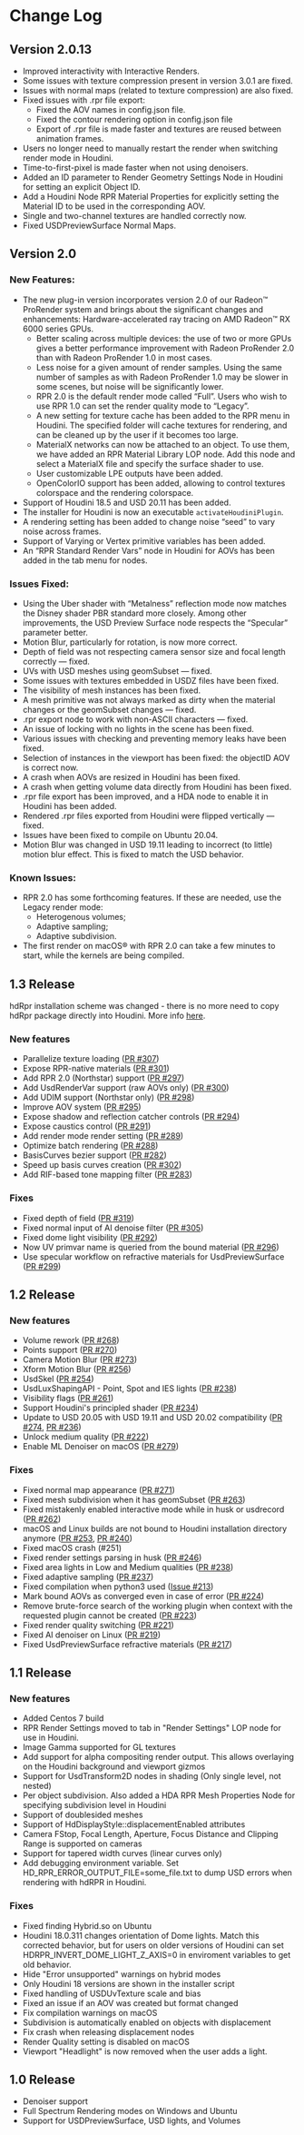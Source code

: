 # Change Log

## Version 2.0.13
- Improved interactivity with Interactive Renders.
- Some issues with texture compression present in version 3.0.1 are fixed.
- Issues with normal maps (related to texture compression) are also fixed.
- Fixed issues with .rpr file export:
    - Fixed the AOV names in config.json file.
    - Fixed the contour rendering option in config.json file
    - Export of .rpr file is made faster and textures are reused between animation frames.
- Users no longer need to manually restart the render when switching render mode in Houdini.
- Time-to-first-pixel is made faster when not using denoisers.
- Added an ID parameter to Render Geometry Settings Node in Houdini for setting an explicit Object ID.
- Add a Houdini Node RPR Material Properties for explicitly setting the Material ID to be used in the corresponding AOV.
- Single and two-channel textures are handled correctly now.
- Fixed USDPreviewSurface Normal Maps.


## Version 2.0
### New Features:
-   The new plug-in version incorporates version 2.0 of our Radeon™ ProRender system and brings about the significant changes and enhancements:
Hardware-accelerated ray tracing on AMD Radeon™ RX 6000 series GPUs.
    - Better scaling across multiple devices: the use of two or more GPUs gives a better performance improvement with Radeon ProRender 2.0 than with Radeon ProRender 1.0 in most cases.
    - Less noise for a given amount of render samples.  Using the same number of samples as with Radeon ProRender 1.0 may be slower in some scenes, but noise will be significantly lower.  
    - RPR 2.0 is the default render mode called “Full”.  Users who wish to use RPR 1.0 can set the render quality mode to “Legacy”.
    - A new setting for texture cache has been added to the RPR menu in Houdini.  The specified folder will cache textures for rendering, and can be cleaned up by the user if it becomes too large.
    - MaterialX networks can now be attached to an object. To use them, we have added an RPR Material Library LOP node.  Add this node and select a MaterialX file and specify the surface shader to use.
    - User customizable LPE outputs have been added.
    - OpenColorIO support has been added, allowing to control textures colorspace and the rendering colorspace.
-   Support of Houdini 18.5 and USD 20.11 has been added.
-   The installer for Houdini is now an executable `activateHoudiniPlugin`.
-   A rendering setting has been added to change noise “seed” to vary noise across frames.
-   Support of Varying or Vertex primitive variables has been added.
-   An “RPR Standard Render Vars” node in Houdini for AOVs has been added in the tab menu for nodes.


### Issues Fixed:
-   Using the Uber shader with “Metalness” reflection mode now matches the Disney shader PBR standard more closely.  Among other improvements, the USD Preview Surface node respects the “Specular” parameter better.
-   Motion Blur, particularly for rotation, is now more correct.
-   Depth of field was not respecting camera sensor size and focal length correctly — fixed.
-   UVs with USD meshes using geomSubset — fixed.
-   Some issues with textures embedded in USDZ files have been fixed.
-   The visibility of mesh instances has been fixed.
-   A mesh primitive was not always marked as dirty when the material changes or the geomSubset changes — fixed.
-   .rpr export node to work with non-ASCII characters — fixed.
-   An issue of locking with no lights in the scene has been fixed.
-   Various issues with checking and preventing memory leaks have been fixed.
-   Selection of instances in the viewport has been fixed: the objectID AOV is correct now.
-   A crash when AOVs are resized in Houdini has been fixed.
-   A crash when getting volume data directly from Houdini has been fixed.
-   .rpr file export has been improved, and a HDA node to enable it in Houdini has been added.
-   Rendered .rpr files exported from Houdini were flipped vertically — fixed.
-   Issues have been fixed to compile on Ubuntu 20.04.
-   Motion Blur was changed in USD 19.11 leading to incorrect (to little) motion blur effect.  This is fixed to match the USD behavior.

### Known Issues:
-   RPR 2.0 has some forthcoming features.  If these are needed, use the Legacy render mode:
    - Heterogenous volumes;
    - Adaptive sampling;
    - Adaptive subdivision.
-   The first render on macOS® with RPR 2.0 can take a few minutes to start, while the kernels are being compiled.


## 1.3 Release

hdRpr installation scheme was changed - there is no more need to copy hdRpr package directly into Houdini. More info [here](https://github.com/GPUOpen-LibrariesAndSDKs/RadeonProRenderUSD/pull/285).

### New features
* Parallelize texture loading ([PR #307](https://github.com/GPUOpen-LibrariesAndSDKs/RadeonProRenderUSD/pull/307))
* Expose RPR-native materials ([PR #301](https://github.com/GPUOpen-LibrariesAndSDKs/RadeonProRenderUSD/pull/301))
* Add RPR 2.0 (Northstar) support ([PR #297](https://github.com/GPUOpen-LibrariesAndSDKs/RadeonProRenderUSD/pull/297))
* Add UsdRenderVar support (raw AOVs only) ([PR #300](https://github.com/GPUOpen-LibrariesAndSDKs/RadeonProRenderUSD/pull/300))
* Add UDIM support (Northstar only) ([PR #298](https://github.com/GPUOpen-LibrariesAndSDKs/RadeonProRenderUSD/pull/298))
* Improve AOV system ([PR #295](https://github.com/GPUOpen-LibrariesAndSDKs/RadeonProRenderUSD/pull/295))
* Expose shadow and reflection catcher controls ([PR #294](https://github.com/GPUOpen-LibrariesAndSDKs/RadeonProRenderUSD/pull/294))
* Expose caustics control ([PR #291](https://github.com/GPUOpen-LibrariesAndSDKs/RadeonProRenderUSD/pull/291))
* Add render mode render setting ([PR #289](https://github.com/GPUOpen-LibrariesAndSDKs/RadeonProRenderUSD/pull/289))
* Optimize batch rendering ([PR #288](https://github.com/GPUOpen-LibrariesAndSDKs/RadeonProRenderUSD/pull/288))
* BasisCurves bezier support ([PR #282](https://github.com/GPUOpen-LibrariesAndSDKs/RadeonProRenderUSD/pull/282))
* Speed up basis curves creation ([PR #302](https://github.com/GPUOpen-LibrariesAndSDKs/RadeonProRenderUSD/pull/302))
* Add RIF-based tone mapping filter ([PR #283](https://github.com/GPUOpen-LibrariesAndSDKs/RadeonProRenderUSD/pull/283))

### Fixes
* Fixed depth of field ([PR #319](https://github.com/GPUOpen-LibrariesAndSDKs/RadeonProRenderUSD/pull/319))
* Fixed normal input of AI denoise filter ([PR #305](https://github.com/GPUOpen-LibrariesAndSDKs/RadeonProRenderUSD/pull/305))
* Fixed dome light visibility ([PR #292](https://github.com/GPUOpen-LibrariesAndSDKs/RadeonProRenderUSD/pull/292))
* Now UV primvar name is queried from the bound material ([PR #296](https://github.com/GPUOpen-LibrariesAndSDKs/RadeonProRenderUSD/pull/296))
* Use specular workflow on refractive materials for UsdPreviewSurface ([PR #299](https://github.com/GPUOpen-LibrariesAndSDKs/RadeonProRenderUSD/pull/299))


## 1.2 Release
### New features
- Volume rework ([PR #268](https://github.com/GPUOpen-LibrariesAndSDKs/RadeonProRenderUSD/pull/268))
- Points support ([PR #270](https://github.com/GPUOpen-LibrariesAndSDKs/RadeonProRenderUSD/pull/270))
- Camera Motion Blur ([PR #273](https://github.com/GPUOpen-LibrariesAndSDKs/RadeonProRenderUSD/pull/273))
- Xform Motion Blur ([PR #256](https://github.com/GPUOpen-LibrariesAndSDKs/RadeonProRenderUSD/pull/256))
- UsdSkel ([PR #254](https://github.com/GPUOpen-LibrariesAndSDKs/RadeonProRenderUSD/pull/254))
- UsdLuxShapingAPI - Point, Spot and IES lights ([PR #238](https://github.com/GPUOpen-LibrariesAndSDKs/RadeonProRenderUSD/pull/238))
- Visibility flags ([PR #261](https://github.com/GPUOpen-LibrariesAndSDKs/RadeonProRenderUSD/pull/261))
- Support Houdini's principled shader ([PR #234](https://github.com/GPUOpen-LibrariesAndSDKs/RadeonProRenderUSD/pull/234))
- Update to USD 20.05 with USD 19.11 and USD 20.02 compatibility ([PR #274](https://github.com/GPUOpen-LibrariesAndSDKs/RadeonProRenderUSD/pull/274), [PR #236](https://github.com/GPUOpen-LibrariesAndSDKs/RadeonProRenderUSD/pull/236))
- Unlock medium quality ([PR #222](https://github.com/GPUOpen-LibrariesAndSDKs/RadeonProRenderUSD/pull/222))
- Enable ML Denoiser on macOS ([PR #279](https://github.com/GPUOpen-LibrariesAndSDKs/RadeonProRenderUSD/pull/279))


### Fixes
- Fixed normal map appearance ([PR #271](https://github.com/GPUOpen-LibrariesAndSDKs/RadeonProRenderUSD/pull/271))
- Fixed mesh subdivision when it has geomSubset ([PR #263](https://github.com/GPUOpen-LibrariesAndSDKs/RadeonProRenderUSD/pull/263))
- Fixed mistakenly enabled interactive mode while in husk or usdrecord ([PR #262](https://github.com/GPUOpen-LibrariesAndSDKs/RadeonProRenderUSD/pull/262))
- macOS and Linux builds are not bound to Houdini installation directory anymore ([PR #253](https://github.com/GPUOpen-LibrariesAndSDKs/RadeonProRenderUSD/pull/253), [PR #240](https://github.com/GPUOpen-LibrariesAndSDKs/RadeonProRenderUSD/pull/240))
- Fixed macOS crash (#251)
- Fixed render settings parsing in husk ([PR #246](https://github.com/GPUOpen-LibrariesAndSDKs/RadeonProRenderUSD/pull/246))
- Fixed area lights in Low and Medium qualities ([PR #238](https://github.com/GPUOpen-LibrariesAndSDKs/RadeonProRenderUSD/pull/238))
- Fixed adaptive sampling ([PR #237](https://github.com/GPUOpen-LibrariesAndSDKs/RadeonProRenderUSD/pull/237))
- Fixed compilation when python3 used ([Issue #213](https://github.com/GPUOpen-LibrariesAndSDKs/RadeonProRenderUSD/issues/213))
- Mark bound AOVs as converged even in case of error ([PR #224](https://github.com/GPUOpen-LibrariesAndSDKs/RadeonProRenderUSD/pull/224))
- Remove brute-force search of the working plugin when context with the requested plugin cannot be created ([PR #223](https://github.com/GPUOpen-LibrariesAndSDKs/RadeonProRenderUSD/pull/223))
- Fixed render quality switching ([PR #221](https://github.com/GPUOpen-LibrariesAndSDKs/RadeonProRenderUSD/pull/221))
- Fixed AI denoiser on Linux ([PR #219](https://github.com/GPUOpen-LibrariesAndSDKs/RadeonProRenderUSD/pull/219))
- Fixed UsdPreviewSurface refractive materials ([PR #217](https://github.com/GPUOpen-LibrariesAndSDKs/RadeonProRenderUSD/pull/217))


## 1.1 Release
### New features
- Added Centos 7 build
- RPR Render Settings moved to tab in "Render Settings" LOP node for use in Houdini.
- Image Gamma supported for GL textures
- Add support for alpha compositing render output.  This allows overlaying on the Houdini background and viewport gizmos
- Support for UsdTransform2D nodes in shading (Only single level, not nested)
- Per object subdivision.  Also added a HDA RPR Mesh Properties Node for specifying subdivision level in Houdini 
- Support of doublesided meshes
- Support of HdDisplayStyle::displacementEnabled attributes
- Camera FStop, Focal Length, Aperture, Focus Distance and Clipping Range is supported on cameras
- Support for tapered width curves (linear curves only)
- Add debugging environment variable.  Set HD_RPR_ERROR_OUTPUT_FILE=some_file.txt to dump USD errors when rendering with hdRPR in Houdini.


### Fixes
- Fixed finding Hybrid.so on Ubuntu
- Houdini 18.0.311 changes orientation of Dome lights.  Match this corrected behavior, but for users on older versions of Houdini can set HDRPR_INVERT_DOME_LIGHT_Z_AXIS=0 in enviroment variables to get old behavior. 
- Hide "Error unsupported" warnings on hybrid modes
- Only Houdini 18 versions are shown in the installer script
- Fixed handling of USDUvTexture scale and bias
- Fixed an issue if an AOV was created but format changed
- Fix compilation warnings on macOS
- Subdivision is automatically enabled on objects with displacement
- Fix crash when releasing displacement nodes
- Render Quality setting is disabled on macOS
- Viewport "Headlight" is now removed when the user adds a light.  


## 1.0 Release
- Denoiser support
- Full Spectrum Rendering modes on Windows and Ubuntu
- Support for USDPreviewSurface, USD lights, and Volumes
